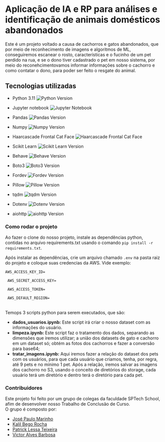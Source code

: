 <h1>Aplicação de IA e RP para análises e identificação de animais domésticos abandonados</h1>

<p>Este é um projeto voltado a causa de cachorros e gatos abandonados, que por meio de reconhecimento de imagens e algoritmos de ML, 
conseguiremos escanear o rosto, características e o fucinho de um pet perdido na rua, e se o dono tiver cadastrado o pet em nosso sistema, 
por meio do reconehcimentovamos informar informações sobre o cachorro e como contatar o dono, para poder ser feito o resgate do animal.</p>

## Tecnologias utilizadas

- Python 3.11 ![Python Version](https://img.shields.io/badge/Python-3.11-blue)

- Jupyter notebook ![Jupyter Notebook](https://img.shields.io/badge/Jupyter-Notebook-orange)

- Pandas ![Pandas Version](https://img.shields.io/badge/Pandas-Latest-brightgreen)

- Numpy ![Numpy Version](https://img.shields.io/badge/Numpy-Latest-blue)

- Haarcascade Frontal Cat Face ![Haarcascade Frontal Cat Face](https://img.shields.io/badge/Haarcascade-Frontal_Cat_Face-red)

- Scikit Learn ![Scikit Learn Version](https://img.shields.io/badge/scikit--learn-Latest-blue)

- Behave ![Behave Version](https://img.shields.io/badge/Behave-Latest-green)

- Boto3 ![Boto3 Version](https://img.shields.io/badge/Boto3-Latest-yellow)

- Fordev ![Fordev Version](https://img.shields.io/badge/Fordev-Latest-blue)

- Pillow ![Pillow Version](https://img.shields.io/badge/Pillow-Latest-green)

- tqdm ![tqdm Version](https://img.shields.io/badge/tqdm-Latest-yellow)

- Dotenv ![Dotenv Version](https://img.shields.io/badge/Dotenv-Latest-red)

- aiohttp ![aiohttp Version](https://img.shields.io/badge/aiohttp-Latest-blue)


<h3>Como rodar o projeto</h3>
<p>Ao fazer o clone do nosso projeto, instale as dependências python, contidas no arquivo requirements.txt usando o comando 
<code>pip install -r requirements.txt</code>.</p>
<p>Após instalar as dependências, crie um arquivo chamado <code>.env</code> na pasta raiz do projeto e coloque suas credencias da AWS. Vide exemplo: </p>
<code>AWS_ACCESS_KEY_ID= <br>
 AWS_SECRET_ACCESS_KEY= <br>
 AWS_ACCESS_TOKEN= <br> 
 AWS_DEFAULT_REGION=
</code>
<br>
<p>Temops 3 scripts python para serem executados, que são: </p>
<ul>
  <li>
    <b>dados_usuarios.ipynb:</b> Este script irá criar o nosso dataset com as informações do usuário. 
  </li>
  <li>
    <b>limpeza.ipynb:</b> Este script faz o tratamento dos dados, separando as dimensões que iremos utilizar; 
    a união dos datasets de gato e cachorro em um dataset só; obtém as fotos dos cachorros e fazer a conversão para base64; 
  </li>
  <li>
    <b>tratar_imagens.ipynb:</b> Aqui iremos fazer a relação do dataset dos pets com os usuários, para que cada usuário que criamos, tenha, por regra,
    até 9 pets e no mínimo 1 pet. Após a relação, iremos salvar as imagens dos cachorro no S3, usando o conceito de diretórios do storage, cada usuário terá
    um diretório e dentro terá o diretório para cada pet.
  </li>
</ul>

<h3>Contribuidores</h3>
<p>
 Este projeto foi feito por um grupo de colegas da faculdade SPTech School, afim de desenvolver nosso Trabalho de Conclusão de Curso.<br>
 O grupo é composto por:
</p>

<ul>
 <li><a href="https://github.com/jusebandtec">José Paulo Marinho</a></li>
 <li><a href="https://github.com/jusebandtec">Kalil Bego Rocha</a></li>
 <li><a href="https://github.com/PatrickLessa">Patrick Lessa Teixeira</a></li>
 <li><a href="https://github.com/barbosa-victor">Victor Alves Barbosa</a></li>
</ul>

